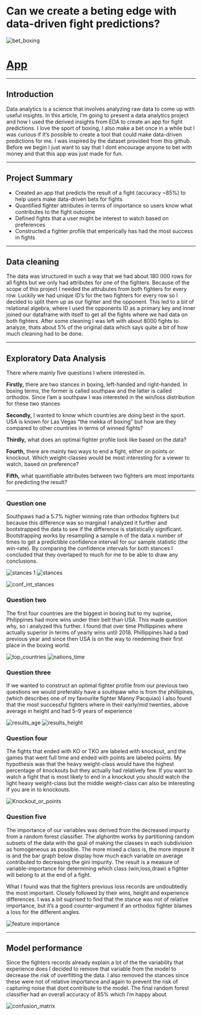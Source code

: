# Can we create a beting edge with data-driven fight predictions?
![bet_boxing](https://user-images.githubusercontent.com/88820508/148267698-31d5748e-9434-4acc-a99e-efe87a966498.jpg)
# [App](https://share.streamlit.io/gabriele-frattini/fight-prediction/main/app.py)

***

## Introduction
Data analytics is a science that involves analyzing raw data to come up with useful insights.
In this article, I’m going to present a data analytics project and how I used the derived insights from EDA to create an app for fight predictions.
I love the sport of boxing, I also make a bet once in a while but I was curious if It’s possible to create a tool that could make data-driven predictions for me. I was inspired by the dataset provided from this github. Before we begin I just want to say that I dont encourage anyone to bet with money and that this app was just made for fun.

***

## Project Summary
- Created an app that predicts the result of a fight (accuracy ~85%) to help users make data-driven bets for fights
- Quantified fighter attributes in terms of importance so users know what contributes to the fight outcome
- Defined fights that a user might be interest to watch based on preferences
- Constructed a fighter profile that emperically has had the most success in fights

***

## Data cleaning
The data was structured in such a way that we had about 180 000 rows for all fights but we only had attributes for one of the fighters. Because of the scope of this project I needed the attrubutes from both fighters for every row.
Luckily we had unique ID’s for the two fighters for every row so I decided to split them up as our fighter and the opponent. This led to a bit of relational algebra, where I used the opponents ID as a primary key and inner joined our dataframe with itself to get all the fights where we had data on both fighters. After some cleaning I was left with about 8000 fights to analyze, thats about 5% of the original data which says quite a bit of how much cleaning had to be done.

***

## Exploratory Data Analysis

There where mainly five questions I where interested in.

**Firstly,** there are two stances in boxing, left-handed and right-handed. In boxing terms, the former is called southpaw and the latter is called orthodox. Since I’am a southpaw I was interested in the win/loss distribution for these two stances

**Secondly,** I wanted to know which countries are doing best in the sport. USA is known for Las Vegas “the mekka of boxing” but how are they compared to other countries in terms of winned fights?

**Thirdly,** what does an optimal fighter profile look like based on the data?

**Fourth,** there are mainly two ways to end a fight, either on points or knockout. Which weight-classes would be most interesting for a viewer to watch, based on preference?

**Fifth,** what quantifiable attributes between two fighters are most importants for predicting the result?

***

### Question one
Southpaws had a 5.7% higher winning rate than orthodox fighters but because this difference was so marginal I analyzed it further and bootstrapped the data to see if the difference is statistically significant. Bootstrapping works by resampling a sample n of the data x number of times to get a predictible confidence intervall for our sample statistic (the win-rate). By comparing the confidence intervals for both stances I concluded that they overlaped to much for me to be able to draw any conclusions.

![stances 1](https://user-images.githubusercontent.com/88820508/148268241-65517395-2f5b-44d8-a79d-2af8b18dd800.png)
![stances](https://user-images.githubusercontent.com/96744665/148278216-979bc3ff-37e1-489c-9df6-f5de10166ce5.png)

![conf_int_stances](https://user-images.githubusercontent.com/88820508/148268280-eb841c70-964b-478a-ae54-0c6033d9494d.png)


### Question two
The first four countries are the biggest in boxing but to my suprise, Philippines had more wins under their belt than USA. This made question why, so i analyzed this further.
I found that over time Phillippines where actually superior in terms of yearly wins until 2018. Phillippines had a bad previous year and since then USA is on the way to reedeming their first place in the boxing world.

![top_countries](https://user-images.githubusercontent.com/88820508/148268395-5c8e5dcd-49cc-40ca-b24d-7a67125cb9df.png)
![nations_time](https://user-images.githubusercontent.com/88820508/148268404-3da1b90d-2845-42fa-bb2b-059d8bb0be4a.png)


### Question three
If we wanted to construct an optimal fighter profile from our previous two questions we would preferably have a southpaw who is from the phillipines, (which describes one of my favourite fighter Manny Pacquiao)
I also found that the most successful fighters where in their early/mid twenties, above average in height and had 5–9 years of experience

![results_age](https://user-images.githubusercontent.com/96744665/148268897-24d7bdce-59e0-4375-ae40-c7f55421912c.png)
![results_height](https://user-images.githubusercontent.com/96744665/148268909-f94cdf98-66ac-403b-99eb-f35950b2fa71.png)


### Question four
The fights that ended with KO or TKO are labeled with knockout, and the games that went full time and ended with points are labeled points.
My hypothesis was that the heavy weight-class would have the highest percentage of knockouts but they actually had relatively few. If you want to watch a fight that is most likely to end in a knockout you should watch the light heavy weight-class but the middle weight-class can also be interesting if you are in to knockouts.

![Knockout_or_points](https://user-images.githubusercontent.com/96744665/148268992-16d39b56-d467-4409-8ee1-5f88116be411.png)


### Question five
The importance of our variables was derived from the decreased impurity from a random forest classifier. The alghoritm works by partitioning random subsets of the data with the goal of making the classes in each subdivision as homogeneous as possible. The more mixed a class is, the more impure it is and the bar graph below display how much each variable on average contributed to decreasing the gini impurity. The result is a measure of variable-importance for determining which class (win,loss,draw) a fighter will belong to at the end of a fight.

What I found was that the fighters previous loss records are undoubtedly the most important. Closely followed by their wins, height and experience differences. I was a bit suprised to find that the stance was not of relative importance, but it’s a good counter-argument if an orthodox fighter blames a loss for the different angles.

![feature importance](https://user-images.githubusercontent.com/96744665/148269061-fa3519eb-150f-44f5-a369-5496d073d74f.png)

***

## Model performance
Since the fighters records already explain a lot of the the variability that experience does I decided to remove that variable from the model to decrease the risk of overfitting the data. I also removed the stances since these were not of relative importance and again to prevent the risk of capturing noise that dont contribute to the model.
The final random forest classifier had an overall accuracy of 85% which I’m happy about

![confusion_matrix](https://user-images.githubusercontent.com/96744665/148269142-4a064849-a97f-4e16-8e8d-7515ebeefdbc.png)
